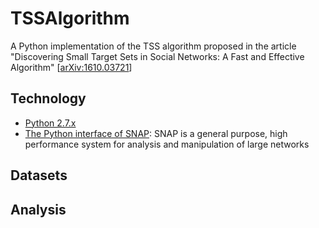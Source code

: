 # TSSAlgorithm

A Python implementation of the TSS algorithm proposed in the article "Discovering Small Target Sets in Social Networks: A Fast and Effective Algorithm" [[arXiv:1610.03721]]

## Technology
* [Python 2.7.x]
* [The Python interface of SNAP]: SNAP is a general purpose, high performance system for analysis and manipulation of large networks

## Datasets

## Analysis






[arXiv:1610.03721]: <https://arxiv.org/abs/1610.03721>
[The Python interface of SNAP]: <http://snap.stanford.edu/snappy/index.html>
[Python 2.7.x]: <https://www.python.org/about/>